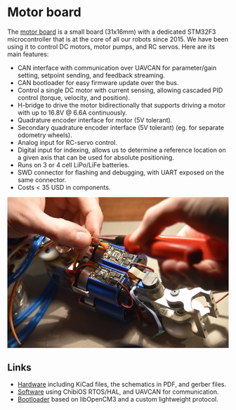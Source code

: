 # Motor board

The [motor board](http://www.cvra.ch/technologies/motor_board.html) is a small board (31x16mm) with a dedicated STM32F3 microcontroller that is at the core of all our robots since 2015.
We have been using it to control DC motors, motor pumps, and RC servos.
Here are its main features:

 - CAN interface with communication over UAVCAN for parameter/gain setting, setpoint sending, and feedback streaming.
 - CAN bootloader for easy firmware update over the bus.
 - Control a single DC motor with current sensing, allowing cascaded PID control (torque, velocity, and position).
 - H-bridge to drive the motor bidirectionally that supports driving a motor with up to 16.8V @ 6.6A continuously.
 - Quadrature encoder interface for motor (5V tolerant).
 - Secondary quadrature encoder interface (5V tolerant) (eg. for separate odometry wheels).
 - Analog input for RC-servo control.
 - Digital input for indexing, allows us to determine a reference location on a given axis that can be used for absolute positioning.
 - Runs on 3 or 4 cell LiPo/LiFe batteries.
 - SWD connector for flashing and debugging, with UART exposed on the same connector.
 - Costs < 35 USD in components.

![Motor boards on the SCARA arm version of 2016 used to control motor pumps](./images/motor-board.jpg)

## Links
- [Hardware](https://github.com/cvra/motor-control-board) including KiCad files, the schematics in PDF, and gerber files.
- [Software](https://github.com/cvra/robot-software/tree/master/motor-control-firmware) using ChibiOS RTOS/HAL, and UAVCAN for communication.
- [Bootloader](https://github.com/cvra/can-bootloader) based on libOpenCM3 and a custom lightweight protocol.
